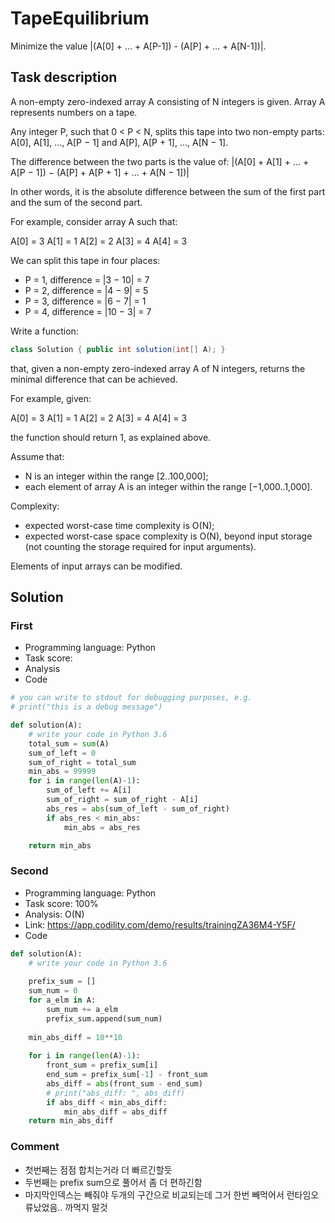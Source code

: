 # TapeEquilibrium

Minimize the value |(A[0] + ... + A[P-1]) - (A[P] + ... + A[N-1])|.

## Task description

A non-empty zero-indexed array A consisting of N integers is given. Array A represents numbers on a tape.

Any integer P, such that 0 < P < N, splits this tape into two non-empty parts: A[0], A[1], ..., A[P − 1] and A[P], A[P + 1], ..., A[N − 1].

The difference between the two parts is the value of: |(A[0] + A[1] + ... + A[P − 1]) − (A[P] + A[P + 1] + ... + A[N − 1])|

In other words, it is the absolute difference between the sum of the first part and the sum of the second part.

For example, consider array A such that:

  A[0] = 3  A[1] = 1  A[2] = 2  A[3] = 4  A[4] = 3

We can split this tape in four places:

* P = 1, difference = |3 − 10| = 7
* P = 2, difference = |4 − 9| = 5
* P = 3, difference = |6 − 7| = 1
* P = 4, difference = |10 − 3| = 7

Write a function:

```java
class Solution { public int solution(int[] A); }
```

that, given a non-empty zero-indexed array A of N integers, returns the minimal difference that can be achieved.

For example, given:

  A[0] = 3  A[1] = 1  A[2] = 2  A[3] = 4  A[4] = 3

the function should return 1, as explained above.

Assume that:

* N is an integer within the range [2..100,000];
* each element of array A is an integer within the range [−1,000..1,000].

Complexity:

* expected worst-case time complexity is O(N);
* expected worst-case space complexity is O(N), beyond input storage (not counting the storage required for input arguments).

Elements of input arrays can be modified.

## Solution

### First

* Programming language: Python
* Task score:
* Analysis
* Code

```python
# you can write to stdout for debugging purposes, e.g.
# print("this is a debug message")

def solution(A):
    # write your code in Python 3.6
    total_sum = sum(A)
    sum_of_left = 0
    sum_of_right = total_sum
    min_abs = 99999
    for i in range(len(A)-1):
        sum_of_left += A[i]
        sum_of_right = sum_of_right - A[i]
        abs_res = abs(sum_of_left - sum_of_right)
        if abs_res < min_abs:
            min_abs = abs_res

    return min_abs
```

### Second

* Programming language: Python
* Task score: 100%
* Analysis: O(N)
* Link: https://app.codility.com/demo/results/trainingZA36M4-Y5F/
* Code

```python
def solution(A):
    # write your code in Python 3.6
    
    prefix_sum = []
    sum_num = 0
    for a_elm in A:
        sum_num += a_elm
        prefix_sum.append(sum_num)
    
    min_abs_diff = 10**10
    
    for i in range(len(A)-1):
        front_sum = prefix_sum[i]
        end_sum = prefix_sum[-1] - front_sum
        abs_diff = abs(front_sum - end_sum)        
        # print("abs_diff: ", abs_diff)
        if abs_diff < min_abs_diff:
            min_abs_diff = abs_diff
    return min_abs_diff
```

### Comment
- 첫번째는 점점 합치는거라 더 빠르긴할듯
- 두번째는 prefix sum으로 풀어서 좀 더 편하긴함
- 마지막인덱스는 빼줘야 두개의 구간으로 비교되는데 그거 한번 빼먹어서 런타임오류났었음.. 까먹지 말것
